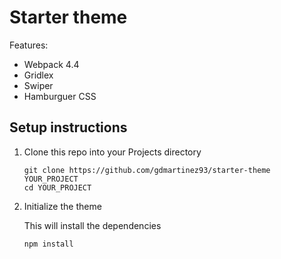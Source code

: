 # Starter theme

Features:

- Webpack 4.4
- Gridlex
- Swiper
- Hamburguer CSS

## Setup instructions

1. Clone this repo into your Projects directory

    ```
    git clone https://github.com/gdmartinez93/starter-theme YOUR_PROJECT
    cd YOUR_PROJECT
    ```

1. Initialize the theme

    This will install the dependencies

    ```
    npm install
    ```
